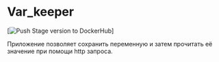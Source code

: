 # Var_keeper

[![Push Stage version to DockerHub](https://github.com/YomunNilf/var_keeper/actions/workflows/staging.yml/badge.svg)]

Приложение позволяет сохранить переменную и затем прочитать её значение при помощи http запроса.
